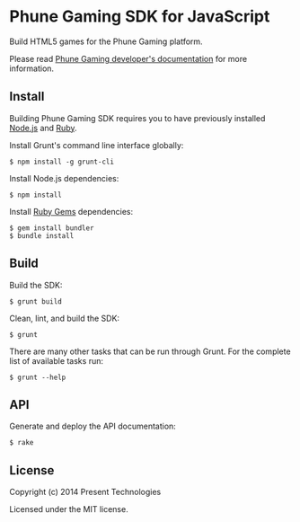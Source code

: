 # Phune Gaming SDK for JavaScript

Build HTML5 games for the Phune Gaming platform.

Please read [Phune Gaming developer's documentation](http://developers.phune.com) for more information.

## Install

Building Phune Gaming SDK requires you to have previously installed [Node.js](http://nodejs.org/) and [Ruby](http://www.ruby-lang.org/).

Install Grunt's command line interface globally:

```
$ npm install -g grunt-cli
```

Install Node.js dependencies:

```
$ npm install
```

Install [Ruby Gems](https://rubygems.org/) dependencies:

```
$ gem install bundler
$ bundle install
```

## Build

Build the SDK:

```
$ grunt build
```

Clean, lint, and build the SDK:

```
$ grunt
```

There are many other tasks that can be run through Grunt. For the complete list of available tasks run:

```
$ grunt --help
```

## API

Generate and deploy the API documentation:

```
$ rake
```

## License

Copyright (c) 2014 Present Technologies

Licensed under the MIT license.
